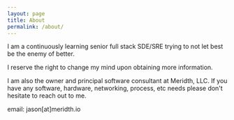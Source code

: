 ```yaml
---
layout: page
title: About
permalink: /about/
---
```


I am a continuously learning senior full stack SDE/SRE trying to not let best be the enemy of better.

I reserve the right to change my mind upon obtaining more information.

I am also the owner and principal software consultant at Meridth, LLC.  If you have any software, hardware, networking, process, etc needs please don't hesitate to reach out to me.

email: jason[at]meridth.io
